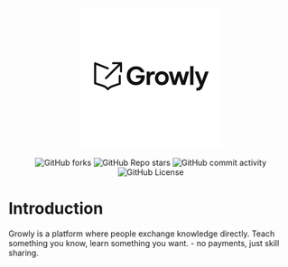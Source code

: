 <p align="center"><img src="/public/assets/g_growly.webp" width="250" alt="Growly logo"/></p>

<p align="center">
<img alt="GitHub forks" src="https://img.shields.io/github/forks/ianrtt/growly?style=plastic&logo=GitHub&color=green">
<img alt="GitHub Repo stars" src="https://img.shields.io/github/stars/ianrtt/growly?style=plastic&logo=GitHub&color=green">
<img alt="GitHub commit activity" src="https://img.shields.io/github/commit-activity/t/ianrtt/growly?logo=GitHub&color=green">
<img alt="GitHub License" src="https://img.shields.io/github/license/ianrtt/growly?style=plastic&color=green">
</P>

# Introduction
Growly is a platform where people exchange knowledge directly.
Teach something you know, learn something you want. - no payments,
just skill sharing.
